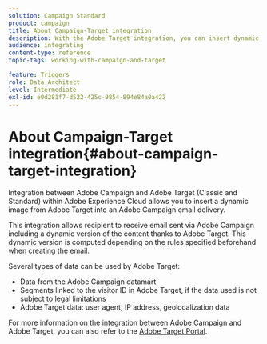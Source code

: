```yaml
---
solution: Campaign Standard
product: campaign
title: About Campaign-Target integration
description: With the Adobe Target integration, you can insert dynamic images generated by Adobe Target into your Adobe Campaign messages.
audience: integrating
content-type: reference
topic-tags: working-with-campaign-and-target

feature: Triggers
role: Data Architect
level: Intermediate
exl-id: e0d281f7-d522-425c-9854-894e84a0a422
---
```

# About Campaign-Target integration{#about-campaign-target-integration}

Integration between Adobe Campaign and Adobe Target (Classic and Standard) within Adobe Experience Cloud allows you to insert a dynamic image from Adobe Target into an Adobe Campaign email delivery.

This integration allows recipient to receive email sent via Adobe Campaign including a dynamic version of the content thanks to Adobe Target. This dynamic version is computed depending on the rules specified beforehand when creating the email.

Several types of data can be used by Adobe Target:

* Data from the Adobe Campaign datamart
* Segments linked to the visitor ID in Adobe Target, if the data used is not subject to legal limitations
* Adobe Target data: user agent, IP address, geolocalization data

For more information on the integration between Adobe Campaign and Adobe Target, you can also refer to the [Adobe Target Portal](https://docs.adobe.com/content/help/en/target/using/integrate/campaign-and-target.html).
